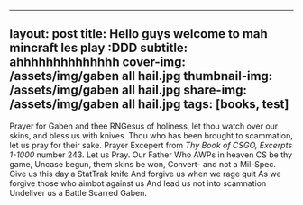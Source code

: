 ---
layout: post
title: Hello guys welcome to mah mincraft les play :DDD
subtitle: ahhhhhhhhhhhhhh
cover-img: /assets/img/gaben all hail.jpg
thumbnail-img: /assets/img/gaben all hail.jpg
share-img: /assets/img/gaben all hail.jpg
tags: [books, test]
--

Prayer for Gaben and thee RNGesus of holiness, let thou watch over our skins, and bless us with knives. Thou who has been brought to scammation, let us pray for their sake. 
Prayer Excepert from *Thy Book of CSGO, Excerpts 1-1000* number 243.
Let us Pray.
Our Father Who AWPs in heaven
CS be thy game,
Uncase begun, them skins be won, Convert- and not a Mil-Spec.
Give us this day a StatTrak knife
And forgive us when we rage quit
As we forgive those who aimbot against us
And lead us not into scamnation
Undeliver us a Battle Scarred
Gaben.
